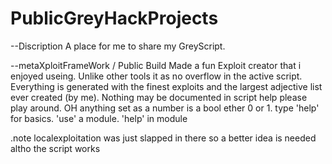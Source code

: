# PublicGreyHackProjects
--Discription
  A place for me to share my GreyScript.

--metaXploitFrameWork / Public Build
  Made a fun Exploit creator that i enjoyed useing. Unlike other tools it as no overflow in the active script. Everything is generated with the finest exploits and the largest adjective list ever created (by me). Nothing may be documented in script help please play around. OH anything set as a number is a bool ether 0 or 1. 
  type 'help' for basics. 'use' a module. 'help' in module

.note
  localexploitation was just slapped in there so a better idea is needed altho the script works 
